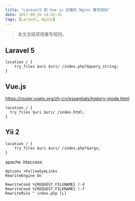 ```yaml
---
title: "Laravel5 和 Vue.js 优雅的 Nginx 重写规则"
date: 2017-09-26 14:42:31
tags: [Laravel, Nginx]
---
```


> 本文总结常用重写规则。

## Laravel 5

```
location / {
    try_files $uri $uri/ /index.php?$query_string;
}
```

## Vue.js

<https://router.vuejs.org/zh-cn/essentials/history-mode.html>

```
location / {
  try_files $uri $uri/ /index.html;
}
```

## Yii 2

```
location / {
    try_files $uri $uri/ /index.php?$args;
}
```

apache .htaccess

```
Options +FollowSymLinks
RewriteEngine On

RewriteCond %{REQUEST_FILENAME} !-d
RewriteCond %{REQUEST_FILENAME} !-f
RewriteRule ^ index.php [L]
```

